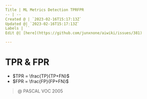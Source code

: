 ```yaml
---
Title | ML Metrics Detection TPRFPR
-- | --
Created @ | `2023-02-16T15:17:13Z`
Updated @| `2023-02-16T15:17:13Z`
Labels | ``
Edit @| [here](https://github.com/junxnone/aiwiki/issues/381)

---
```


# TPR & FPR

- $TPR = \frac{TP}{TP+FN}$
- $FPR = \frac{FP}{FP+FN}$

> @ PASCAL VOC 2005

